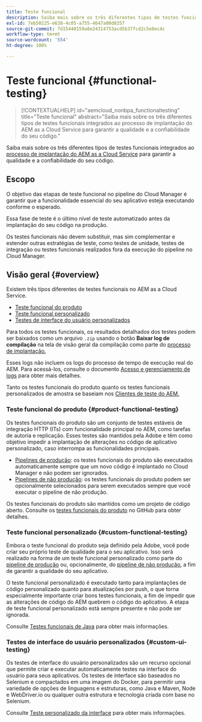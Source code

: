 ```yaml
---
title: Teste funcional
description: Saiba mais sobre os três diferentes tipos de testes funcionais integrados ao processo de implantação do AEM as a Cloud Service para garantir a qualidade e a confiabilidade do seu código.
exl-id: 7eb50225-e638-4c05-a755-4647a00d8357
source-git-commit: 7d15440159a8e24314753acd5b37fcd2c5e8ec4c
workflow-type: tm+mt
source-wordcount: '554'
ht-degree: 100%

---
```



# Teste funcional {#functional-testing}

>[!CONTEXTUALHELP]
>id="aemcloud_nonbpa_functionaltesting"
>title="Teste funcional"
>abstract="Saiba mais sobre os três diferentes tipos de testes funcionais integrados ao processo de implantação do AEM as a Cloud Service para garantir a qualidade e a confiabilidade do seu código."

Saiba mais sobre os três diferentes tipos de testes funcionais integrados ao [processo de implantação do AEM as a Cloud Service](/help/implementing/cloud-manager/deploy-code.md) para garantir a qualidade e a confiabilidade do seu código.

## Escopo

O objetivo das etapas de teste funcional no pipeline do Cloud Manager é garantir que a funcionalidade essencial do seu aplicativo esteja executando conforme o esperado.

Essa fase de teste é o último nível de teste automatizado antes da implantação do seu código na produção.

Os testes funcionais não devem substituir, mas sim complementar e estender outras estratégias de teste, como testes de unidade,
testes de integração ou testes funcionais realizados fora da execução do pipeline no Cloud Manager.

## Visão geral {#overview}

Existem três tipos diferentes de testes funcionais no AEM as a Cloud Service.

* [Teste funcional do produto](#product-functional-testing)
* [Teste funcional personalizado](#custom-functional-testing)
* [Testes de interface do usuário personalizados](#custom-ui-testing)

Para todos os testes funcionais, os resultados detalhados dos testes podem ser baixados como um arquivo `.zip` usando o botão **Baixar log de compilação** na tela de visão geral da compilação como parte do [processo de implantação.](/help/implementing/cloud-manager/deploy-code.md)

Esses logs não incluem os logs do processo de tempo de execução real do AEM. Para acessá-los, consulte o documento [Acesso e gerenciamento de logs](/help/implementing/cloud-manager/manage-logs.md) para obter mais detalhes.

Tanto os testes funcionais do produto quanto os testes funcionais personalizados de amostra se baseiam nos [Clientes de teste do AEM.](https://github.com/adobe/aem-testing-clients)

### Teste funcional do produto {#product-functional-testing}

Os testes funcionais do produto são um conjunto de testes estáveis de integração HTTP (ITs) com funcionalidade principal no AEM, como tarefas de autoria e replicação. Esses testes são mantidos pela Adobe e têm como objetivo impedir a implantação de alterações no código de aplicativo personalizado, caso interrompa as funcionalidades principais.

* [Pipelines de produção](/help/implementing/cloud-manager/configuring-pipelines/configuring-production-pipelines.md): os testes funcionais do produto são executados automaticamente sempre que um novo código é implantado no Cloud Manager e não podem ser ignorados.
* [Pipelines de não produção](/help/implementing/cloud-manager/configuring-pipelines/configuring-non-production-pipelines.md): os testes funcionais do produto podem ser opcionalmente selecionados para serem executados sempre que você executar o pipeline de não produção.

Os testes funcionais do produto são mantidos como um projeto de código aberto. Consulte os [testes funcionais do produto](https://github.com/adobe/aem-test-samples/tree/aem-cloud/smoke) no GitHub para obter detalhes.

### Teste funcional personalizado {#custom-functional-testing}

Embora o teste funcional do produto seja definido pela Adobe, você pode criar seu próprio teste de qualidade para o seu aplicativo. Isso será realizado na forma de um teste funcional personalizado como parte do [pipeline de produção](/help/implementing/cloud-manager/configuring-pipelines/configuring-production-pipelines.md) ou, opcionalmente, do [pipeline de não produção](/help/implementing/cloud-manager/configuring-pipelines/configuring-non-production-pipelines.md), a fim de garantir a qualidade do seu aplicativo.

O teste funcional personalizado é executado tanto para implantações de código personalizado quanto para atualizações por push, o que torna especialmente importante criar bons testes funcionais, a fim de impedir que as alterações de código do AEM quebrem o código do aplicativo. A etapa de teste funcional personalizado está sempre presente e não pode ser ignorada.

Consulte [Testes funcionais de Java](/help/implementing/cloud-manager/java-functional-testing.md) para obter mais informações.


### Testes de interface do usuário personalizados {#custom-ui-testing}

Os testes de interface do usuário personalizados são um recurso opcional que permite criar e executar automaticamente testes na interface do usuário para seus aplicativos. Os testes de interface são baseados no Selenium e compactados em uma imagem do Docker, para permitir uma variedade de opções de linguagens e estruturas, como Java e Maven, Node e WebDriver.io ou qualquer outra estrutura e tecnologia criada com base no Selenium.

Consulte [Teste personalizado da interface](/help/implementing/cloud-manager/ui-testing.md#custom-ui-testing) para obter mais informações.

